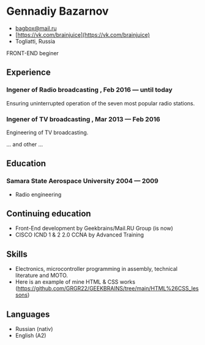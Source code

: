 # Gennadiy Bazarnov

- <bagbox@mail.ru>
- [https://vk.com/brainjuice](https://vk.com/brainjuice)
- Togliatti, Russia

FRONT-END beginer

## Experience

### Ingener of Radio broadcasting , Feb 2016 — until today

Ensuring uninterrupted operation of the seven most popular radio stations.

### Ingener of TV broadcasting , Mar 2013 — Feb 2016

Engineering of TV broadcasting.

...
and other
...

## Education

### Samara State Aerospace University 2004 — 2009

- Radio engineering

## Сontinuing education

- Front-End development by Geekbrains/Mail.RU Group (is now)
- CISCO ICND 1 & 2  2.0 CCNA by Advanced Training 

## Skills

- Electronics, microcontroller programming in assembly, technical literature and MOTO.
- Here is an example of mine HTML & CSS works (https://github.com/GRGR22/GEEKBRAINS/tree/main/HTML%26CSS_lessons)

## Languages

- Russian (nativ)
- English (A2)

